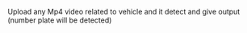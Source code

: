 Upload any Mp4 video related to vehicle and it detect and give output (number plate will be detected)
